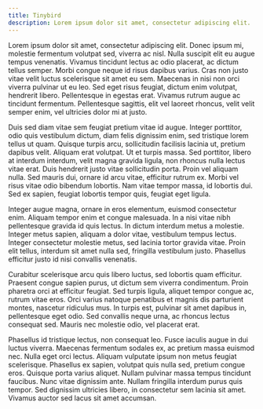 ```yaml
---
title: Tinybird
description: Lorem ipsum dolor sit amet, consectetur adipiscing elit.
---
```


Lorem ipsum dolor sit amet, consectetur adipiscing elit. Donec ipsum mi, molestie fermentum volutpat sed, viverra ac nisl. Nulla suscipit elit eu augue tempus venenatis. Vivamus tincidunt lectus ac odio placerat, ac dictum tellus semper. Morbi congue neque id risus dapibus varius. Cras non justo vitae velit luctus scelerisque sit amet eu sem. Maecenas in nisi non orci viverra pulvinar ut eu leo. Sed eget risus feugiat, dictum enim volutpat, hendrerit libero. Pellentesque in egestas erat. Vivamus rutrum augue ac tincidunt fermentum. Pellentesque sagittis, elit vel laoreet rhoncus, velit velit semper enim, vel ultricies dolor mi at justo.

Duis sed diam vitae sem feugiat pretium vitae id augue. Integer porttitor, odio quis vestibulum dictum, diam felis dignissim enim, sed tristique lorem tellus ut quam. Quisque turpis arcu, sollicitudin facilisis lacinia ut, pretium dapibus velit. Aliquam erat volutpat. Ut et turpis massa. Sed porttitor, libero at interdum interdum, velit magna gravida ligula, non rhoncus nulla lectus vitae erat. Duis hendrerit justo vitae sollicitudin porta. Proin vel aliquam nulla. Sed mauris dui, ornare id arcu vitae, efficitur rutrum ex. Morbi vel risus vitae odio bibendum lobortis. Nam vitae tempor massa, id lobortis dui. Sed ex sapien, feugiat lobortis tempor quis, feugiat eget ligula.

Integer augue magna, ornare in eros elementum, euismod consectetur enim. Aliquam tempor enim et congue malesuada. In a nisi vitae nibh pellentesque gravida id quis lectus. In dictum interdum metus a molestie. Integer metus sapien, aliquam a dolor vitae, vestibulum tempus lectus. Integer consectetur molestie metus, sed lacinia tortor gravida vitae. Proin elit tellus, interdum sit amet nulla sed, fringilla vestibulum justo. Phasellus efficitur justo id nisi convallis venenatis.

Curabitur scelerisque arcu quis libero luctus, sed lobortis quam efficitur. Praesent congue sapien purus, ut dictum sem viverra condimentum. Proin pharetra orci at efficitur feugiat. Sed turpis ligula, aliquet tempor congue ac, rutrum vitae eros. Orci varius natoque penatibus et magnis dis parturient montes, nascetur ridiculus mus. In turpis est, pulvinar sit amet dapibus in, pellentesque eget odio. Sed convallis neque urna, ac rhoncus lectus consequat sed. Mauris nec molestie odio, vel placerat erat.

Phasellus id tristique lectus, non consequat leo. Fusce iaculis augue in dui luctus viverra. Maecenas fermentum sodales ex, ac pretium massa euismod nec. Nulla eget orci lectus. Aliquam vulputate ipsum non metus feugiat scelerisque. Phasellus ex sapien, volutpat quis nulla sed, pretium congue eros. Quisque porta varius aliquet. Nullam pulvinar massa tempus tincidunt faucibus. Nunc vitae dignissim ante. Nullam fringilla interdum purus quis tempor. Sed dignissim ultricies libero, in consectetur sem lacinia sit amet. Vivamus auctor sed lacus sit amet accumsan. 